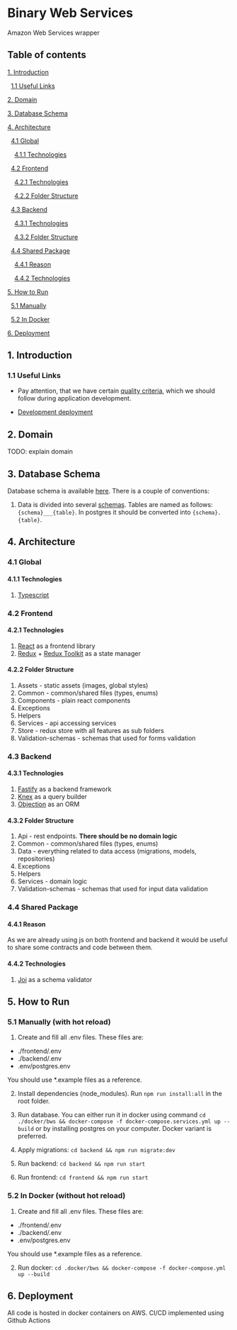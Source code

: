 # Binary Web Services

Amazon Web Services wrapper

## Table of contents

[1. Introduction](#1-Introduction)

&nbsp;&nbsp;[1.1 Useful Links](#11-useful-links)

[2. Domain](#2-Domain)

[3. Database Schema](#3-Database-Schema)

[4. Architecture](#3-Architecture)

&nbsp;&nbsp;[4.1 Global](#41-Global)

&nbsp;&nbsp;&nbsp;&nbsp;[4.1.1 Technologies](#411-Technologies)

&nbsp;&nbsp;[4.2 Frontend](#42-Frontend)

&nbsp;&nbsp;&nbsp;&nbsp;[4.2.1 Technologies](#421-Technologies)

&nbsp;&nbsp;&nbsp;&nbsp;[4.2.2 Folder Structure](#422-Folder-Structure)

&nbsp;&nbsp;[4.3 Backend](#43-Backend)

&nbsp;&nbsp;&nbsp;&nbsp;[4.3.1 Technologies](#431-Technologies)

&nbsp;&nbsp;&nbsp;&nbsp;[4.3.2 Folder Structure](#432-Folder-Structure)

&nbsp;&nbsp;[4.4 Shared Package](#44-Shared-Package)

&nbsp;&nbsp;&nbsp;&nbsp;[4.4.1 Reason](#431-Reason)

&nbsp;&nbsp;&nbsp;&nbsp;[4.4.2 Technologies](#442-Technologies)

[5. How to Run](#5-How-to-Run)

&nbsp;&nbsp;[5.1 Manually](#51-Manually)

&nbsp;&nbsp;[5.2 In Docker](#52-In-Docker)

[6. Deployment](#6-Deployment)

## 1. Introduction

### 1.1 Useful Links

- Pay attention, that we have certain [quality criteria](https://github.com/BinaryStudioAcademy/quality-criteria/blob/production/source/javascript.md), which we should follow during application development.

- [Development deployment](https://development.bws-cloud.com/)

## 2. Domain

TODO: explain domain

## 3. Database Schema

Database schema is available [here](https://dbdiagram.io/d/61dc0204f8370f0a2eebc133). There is a couple of conventions:

1. Data is divided into several [schemas](https://www.postgresql.org/docs/9.1/ddl-schemas.html). Tables are named as follows: `{schema}___{table}`. In postgres it should be converted into `{schema}.{table}`.

## 4. Architecture

### 4.1 Global

#### 4.1.1 Technologies

1. [Typescript](https://www.typescriptlang.org/)

### 4.2 Frontend

#### 4.2.1 Technologies

1. [React](https://reactjs.org/) as a frontend library
2. [Redux](https://redux.js.org/) + [Redux Toolkit](https://redux-toolkit.js.org/) as a state manager

#### 4.2.2 Folder Structure

1. Assets - static assets (images, global styles)
2. Common - common/shared files (types, enums)
3. Components - plain react components
4. Exceptions
5. Helpers
6. Services - api accessing services
7. Store - redux store with all features as sub folders
8. Validation-schemas - schemas that used for forms validation

### 4.3 Backend

#### 4.3.1 Technologies

1. [Fastify](https://www.fastify.io/) as a backend framework
2. [Knex](https://knexjs.org/) as a query builder
3. [Objection](https://vincit.github.io/objection.js/) as an ORM

#### 4.3.2 Folder Structure

1. Api - rest endpoints. **There should be no domain logic**
2. Common - common/shared files (types, enums)
3. Data - everything related to data access (migrations, models, repositories)
4. Exceptions
5. Helpers
6. Services - domain logic
7. Validation-schemas - schemas that used for input data validation

### 4.4 Shared Package

#### 4.4.1 Reason

As we are already using js on both frontend and backend it would be useful to share some contracts and code between them.

#### 4.4.2 Technologies

1. [Joi](https://github.com/sideway/joi) as a schema validator

## 5. How to Run

### 5.1 Manually (with hot reload)

1. Create and fill all .env files. These files are:

- ./frontend/.env
- ./backend/.env
- .env/postgres.env

You should use \*.example files as a reference.

2. Install dependencies (node_modules). Run `npm run install:all` in the root folder.

3. Run database. You can either run it in docker using command `cd ./docker/bws && docker-compose -f docker-compose.services.yml up --build` or by installing postgres on your computer. Docker variant is preferred.

4. Apply migrations: `cd backend && npm run migrate:dev`

5. Run backend: `cd backend && npm run start`

6. Run frontend: `cd frontend && npm run start`

### 5.2 In Docker (without hot reload)

1. Create and fill all .env files. These files are:

- ./frontend/.env
- ./backend/.env
- .env/postgres.env

You should use \*.example files as a reference.

2. Run docker: `cd .docker/bws && docker-compose -f docker-compose.yml up --build`

## 6. Deployment

All code is hosted in docker containers on AWS. CI/CD implemented using Github Actions
